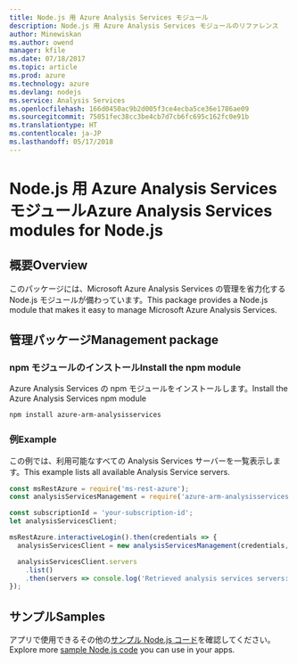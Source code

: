 ```yaml
---
title: Node.js 用 Azure Analysis Services モジュール
description: Node.js 用 Azure Analysis Services モジュールのリファレンス
author: Minewiskan
ms.author: owend
manager: kfile
ms.date: 07/18/2017
ms.topic: article
ms.prod: azure
ms.technology: azure
ms.devlang: nodejs
ms.service: Analysis Services
ms.openlocfilehash: 166d0450ac9b2d005f3ce4ecba5ce36e1786ae09
ms.sourcegitcommit: 75051fec38cc3be4cb7d7cb6fc695c162fc0e91b
ms.translationtype: HT
ms.contentlocale: ja-JP
ms.lasthandoff: 05/17/2018
---
```

# <a name="azure-analysis-services-modules-for-nodejs"></a><span data-ttu-id="623b2-103">Node.js 用 Azure Analysis Services モジュール</span><span class="sxs-lookup"><span data-stu-id="623b2-103">Azure Analysis Services modules for Node.js</span></span>

## <a name="overview"></a><span data-ttu-id="623b2-104">概要</span><span class="sxs-lookup"><span data-stu-id="623b2-104">Overview</span></span>
<span data-ttu-id="623b2-105">このパッケージには、Microsoft Azure Analysis Services の管理を省力化する Node.js モジュールが備わっています。</span><span class="sxs-lookup"><span data-stu-id="623b2-105">This package provides a Node.js module that makes it easy to manage Microsoft Azure Analysis Services.</span></span>

## <a name="management-package"></a><span data-ttu-id="623b2-106">管理パッケージ</span><span class="sxs-lookup"><span data-stu-id="623b2-106">Management package</span></span>

### <a name="install-the-npm-module"></a><span data-ttu-id="623b2-107">npm モジュールのインストール</span><span class="sxs-lookup"><span data-stu-id="623b2-107">Install the npm module</span></span>

<span data-ttu-id="623b2-108">Azure Analysis Services の npm モジュールをインストールします。</span><span class="sxs-lookup"><span data-stu-id="623b2-108">Install the Azure Analysis Services npm module</span></span>

```bash
npm install azure-arm-analysisservices
```

### <a name="example"></a><span data-ttu-id="623b2-109">例</span><span class="sxs-lookup"><span data-stu-id="623b2-109">Example</span></span>

<span data-ttu-id="623b2-110">この例では、利用可能なすべての Analysis Services サーバーを一覧表示します。</span><span class="sxs-lookup"><span data-stu-id="623b2-110">This example lists all available Analysis Service servers.</span></span>

```javascript
const msRestAzure = require('ms-rest-azure');
const analysisServicesManagement = require('azure-arm-analysisservices');

const subscriptionId = 'your-subscription-id';
let analysisServicesClient;

msRestAzure.interactiveLogin().then(credentials => {
  analysisServicesClient = new analysisServicesManagement(credentials, subscriptionId);

  analysisServicesClient.servers
    .list()
    .then(servers => console.log('Retrieved analysis services servers: ', servers));
});
```

## <a name="samples"></a><span data-ttu-id="623b2-111">サンプル</span><span class="sxs-lookup"><span data-stu-id="623b2-111">Samples</span></span>

<span data-ttu-id="623b2-112">アプリで使用できるその他の[サンプル Node.js コード](https://azure.microsoft.com/resources/samples/?platform=nodejs)を確認してください。</span><span class="sxs-lookup"><span data-stu-id="623b2-112">Explore more [sample Node.js code](https://azure.microsoft.com/resources/samples/?platform=nodejs) you can use in your apps.</span></span>
